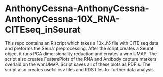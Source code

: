 # AnthonyCessna-AnthonyCessna-AnthonyCessna-10X_RNA-CITEseq_inSeurat
This repo contains an R script which takes a 10x .h5 file with CITE seq data and preforms the Seurat preprocessing. After the script creates a Seurat object it runs PCA dimensionality reduction and creates a wnn UMAP. The script also creates FeaturePlots of the RNA and Antibody capture markers overlaid on the wnnUMAP. Script saves all of these plots as PDF's. The script also creates useful csv files and RDS files for further data analysis.
